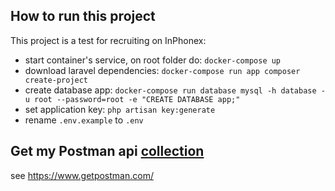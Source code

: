## How to run this project

This project is a test for recruiting on InPhonex:

- start container's service, on root folder do: ``docker-compose up``
- download laravel dependencies: ``docker-compose run app composer create-project``
- create database app: ``docker-compose run database mysql -h database -u root --password=root -e "CREATE DATABASE app;"``
- set application key: ``php artisan key:generate``
- rename `.env.example` to `.env`

## Get my Postman api [collection](https://www.getpostman.com/collections/70be61b218cbe63730f4)

see https://www.getpostman.com/

